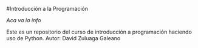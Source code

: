 ﻿#Introducción a la Programación

_Aca va la info_

Este es un repositorio del curso de introducción a programación haciendo uso de Python.
Autor: David Zuluaga Galeano
